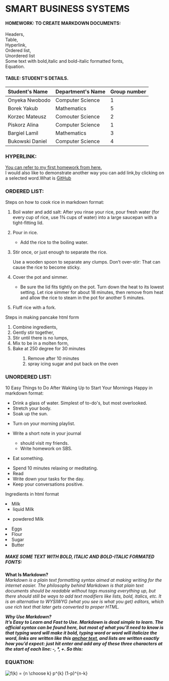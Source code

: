 # SMART BUSINESS SYSTEMS
#### HOMEWORK: TO CREATE MARKDOWN DOCUMENTS:

Headers, <br />Table,<br />Hyperlink,<br />Ordered list,<br />Unordered list<br />Some text with bold,italic and bold-italic formatted fonts,<br />Equation. 

#### <b>TABLE: STUDENT'S DETAILS.</b> <br />
| Student's Name | Department's Name | Group number| 
|:---------------|:------------------|:------------|
|Onyeka Nwobodo| Computer Science| 1|  
|Borek Yakub|Mathematics|5|
|Korzec Mateusz| Comouter Science|2|
|Piskorz Alina|Computer Science|1|
|Bargiel Lamil|Mathematics|3|
|Bukowski Daniel|Computer Science|4|

### HYPERLINK:<BR />
[You can refer to my first homework from here.](https://github.com/jossyatheart/Homework.git)<br /> I would also like to demonstrate another way you can add link,by clicking on a selected word.What is [GitHub](https://g.co/kgs/mZWd1G) 

### ORDERED LIST:

 Steps on how to cook rice in markdown format:
1. Boil water and add salt:
      After you rinse your rice, pour fresh water (for  every cup of rice, use 1¾ cups of water) into a large saucepan with a  tight-fitting lid.
1. Pour in rice. 
     * Add the rice to the boiling water.
2. Stir once, or just enough to separate the rice.

   Use a wooden spoon to separate any clumps. Don’t over-stir: That can cause the rice to become sticky.
 
3. Cover the pot and simmer.
    * Be sure the lid fits tightly on the pot. Turn down the heat to its lowest setting. Let rice simmer for about 18 minutes, then remove from heat and allow the rice to steam in the pot for another 5 minutes.
7. Fluff rice with a fork.

Steps in making pancake html form 
<ol><Li>Combine ingredients,<li>Gently stir together,<li>Stir until there is no lumps,<li>Mix to be in a molten form,<li>Bake at 250 degree for 30 minutes</li><ul><ol><li> Remove after 10 minutes<li>spray icing sugar and put back on the oven</li></ul></ol>

### UNORDERED LIST:

10 Easy Things to Do After Waking Up to Start Your Mornings Happy in markdown format:
* Drink a glass of water. Simplest of to-do's, but most overlooked. 
* Stretch your body. 
* Soak up the sun. 
+ Turn on your morning playlist.
+ Write a short note in your journal

    * should visit my friends.
    * Write homework on SBS.
+ Eat something. 
- Spend 10 minutes relaxing or meditating.
- Read
- Write down your tasks for the day.
- Keep your conversations positive.

Ingredients in html format<br /> <li>Milk<ul><li> liquid Milk
 <li>powdered Milk</ul>
<li/>  Eggs <li /> Flour<li /> Sugar<li /> Butter</<li>

##### MAKE SOME TEXT WITH BOLD, ITALIC AND BOLD-ITALIC FORMATED FONTS:

<b>What Is Markdown?</b><br />
<i>Markdown is a plain text formatting syntax aimed at making writing for the internet easier. The philosophy behind Markdown is that plain text documents should be readable without tags mussing everything up, but there should still be ways to add text modifiers like lists, bold, italics, etc. It is an alternative to WYSIWYG (what you see is what you get) editors, which use rich text that later gets converted to proper HTML.</i><br />

<b><i>Why Use Markdown?<br />
It’s Easy to Learn and Fast to Use.
Markdown is dead simple to learn. The official syntax can be found here, but most of what you’ll need to know is that typing *word* will make it bold, typing **word** or _word_ will italicize the word, links are written like this [anchor text](http://www.URL.com), and lists are written exactly how you’d expect: just hit enter and add any of these three characters at the start of each line: -, *, +. So this:</B></i><br />

### EQUATION:

<img src="https://latex.codecogs.com/svg.latex?\fn_cm&space;f(k)&space;=&space;{n&space;\choose&space;k}&space;p^{k}&space;(1-p)^{n-k}" title="f(k) = {n \choose k} p^{k} (1-p)^{n-k}" />
